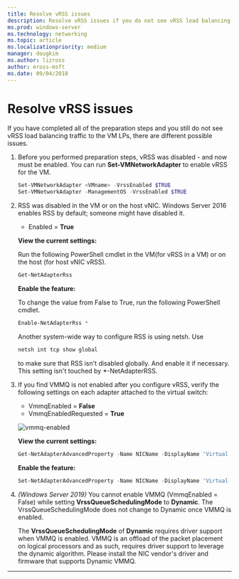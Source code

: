 ```yaml
---
title: Resolve vRSS issues
description: Resolve vRSS issues if you do not see vRSS load balancing traffic to the VM LPs.
ms.prod: windows-server
ms.technology: networking
ms.topic: article
ms.localizationpriority: medium
manager: dougkim
ms.author: lizross
author: eross-msft
ms.date: 09/04/2018
---
```


# Resolve vRSS issues

If you have completed all of the preparation steps and you still do not see vRSS load balancing traffic to the VM LPs, there are different possible issues.

1. Before you performed preparation steps, vRSS was disabled - and now must be enabled. You can run **Set-VMNetworkAdapter** to enable vRSS for the VM.

   ```PowerShell
   Set-VMNetworkAdapter <VMname> -VrssEnabled $TRUE
   Set-VMNetworkAdapter -ManagementOS -VrssEnabled $TRUE
   ```

2. RSS was disabled in the VM or on the host vNIC. Windows Server 2016 enables RSS by default; someone might have disabled it. 

   - Enabled = **True**

   **View the current settings:** 

   Run the following PowerShell cmdlet in the VM\(for vRSS in a VM\) or on the host \(for host vNIC vRSS\).

   ```PowerShell
   Get-NetAdapterRss
   ```

   **Enable the feature:** 

   To change the value from False to True, run the following PowerShell cmdlet.

   ```PowerShell
   Enable-NetAdapterRss *
   ```
   
   Another system-wide way to configure RSS is using netsh. Use 
   
    ```cmd
   netsh int tcp show global
   ```
   
   to make sure that RSS isn't disabled globally. And enable it if necessary. This setting isn't touched by *-NetAdapterRSS.

3. If you find VMMQ is not enabled after you configure vRSS, verify the following settings on each adapter attached to the virtual switch:

   - VmmqEnabled = **False**
   - VmmqEnabledRequested = **True**

   ![vmmq-enabled](../../media/vmmq-enabled.png)

   **View the current settings:** 

   ```PowerShell
   Get-NetAdapterAdvancedProperty -Name NICName -DisplayName 'Virtual Switch RSS'
   ```

   **Enable the feature:** 

   ```PowerShell
   Set-NetAdapterAdvancedProperty -Name NICName -DisplayName 'Virtual Switch RSS' -DisplayValue Enabled”
   ```
 
4. _(Windows Server 2019)_ You cannot enable VMMQ (VmmqEnabled = False) while setting **VrssQueueSchedulingMode** to **Dynamic**. The VrssQueueSchedulingMode does not change to Dynamic once VMMQ is enabled.<p>The **VrssQueueSchedulingMode** of **Dynamic** requires driver support when VMMQ is enabled.  VMMQ is an offload of the packet placement on logical processors and as such, requires driver support to leverage the dynamic algorithm.  Please install the NIC vendor's driver and firmware that supports Dynamic VMMQ.



---
